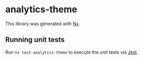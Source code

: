# analytics-theme

This library was generated with [Nx](https://nx.dev).

## Running unit tests

Run `nx test analytics-theme` to execute the unit tests via [Jest](https://jestjs.io).
